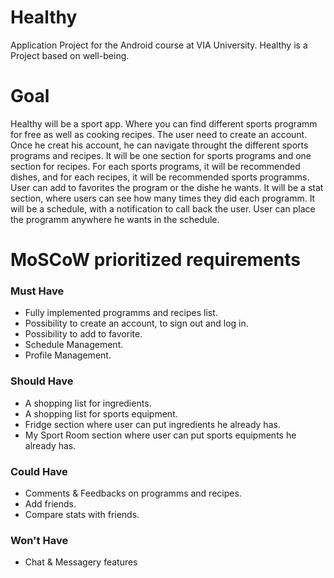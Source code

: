 # Healthy
Application Project for the Android course at VIA University.
Healthy is a Project based on well-being.

# Goal

Healthy will be a sport app. Where you can find different sports programm for free as well as cooking recipes.
The user need to create an account. Once he creat his account, he can navigate throught the different sports programs and recipes.
It will be one section for sports programs and one section for recipes. For each sports programs, it will be recommended dishes, and for each recipes, it will be recommended sports programms.
User can add to favorites the program or the dishe he wants.
It will be a stat section, where users can see how many times they did each programm.
It will be a schedule, with a notification to call back the user.
User can place the programm anywhere he wants in the schedule.

# MoSCoW prioritized requirements

### Must Have
* Fully implemented programms and recipes list.
* Possibility to create an account, to sign out and log in.
* Possibility to add to favorite.
* Schedule Management.
* Profile Management.
### Should Have
* A shopping list for ingredients.
* A shopping list for sports equipment.
* Fridge section where user can put ingredients he already has.
* My Sport Room section where user can put sports equipments he already has.
### Could Have
* Comments & Feedbacks on programms and recipes.
* Add friends.
* Compare stats with friends.
### Won't Have
* Chat & Messagery features
